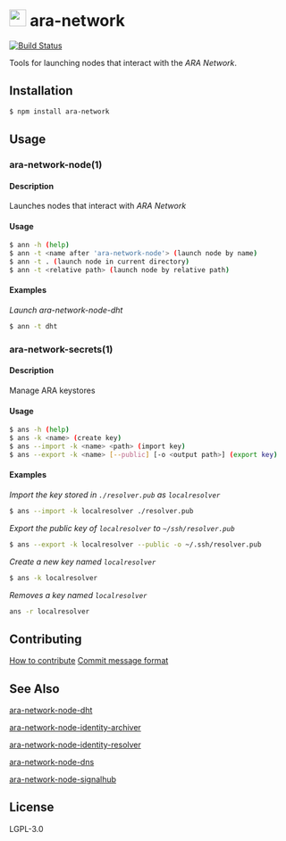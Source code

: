 <img src="https://github.com/AraBlocks/docs/blob/master/ara.png" width="30" height="30" /> ara-network
===========

[![Build Status](https://travis-ci.com/AraBlocks/ara-network.svg?token=r6p7pesHZ9MRJsVsrYFe&branch=master)](https://travis-ci.com/AraBlocks/ara-network)

Tools for launching nodes that interact with the _ARA Network_.

## Installation

```bash
$ npm install ara-network
```

## Usage

### ara-network-node(1)

#### Description

Launches nodes that interact with _ARA Network_

#### Usage

```bash
$ ann -h (help)
$ ann -t <name after 'ara-network-node'> (launch node by name)
$ ann -t . (launch node in current directory)
$ ann -t <relative path> (launch node by relative path)
```

#### Examples

*Launch ara-network-node-dht*
```bash
$ ann -t dht
```

### ara-network-secrets(1)

#### Description

Manage ARA keystores

#### Usage

```bash
$ ans -h (help)
$ ans -k <name> (create key)
$ ans --import -k <name> <path> (import key)
$ ans --export -k <name> [--public] [-o <output path>] (export key)
```

#### Examples

*Import the key stored in `./resolver.pub` as `localresolver`*
```bash
$ ans --import -k localresolver ./resolver.pub
```

*Export the public key of `localresolver` to `~/ssh/resolver.pub`*
```bash
$ ans --export -k localresolver --public -o ~/.ssh/resolver.pub
```

*Create a new key named `localresolver`*
```bash
$ ans -k localresolver
```

*Removes a key named `localresolver`*
```bash
ans -r localresolver
```
## Contributing

[How to contribute](/CONTRIBUTING.md)
[Commit message format](/COMMIT_FORMAT.md)

## See Also

[ara-network-node-dht](https://github.com/arablocks/ara-network-node-dht)

[ara-network-node-identity-archiver](https://github.com/arablocks/ara-network-node-identity-archiver)

[ara-network-node-identity-resolver](https://github.com/arablocks/ara-network-node-identity-resolver)

[ara-network-node-dns](https://github.com/arablocks/ara-network-node-dns)

[ara-network-node-signalhub](https://github.com/arablocks/ara-network-node-signalhub)

## License

LGPL-3.0
